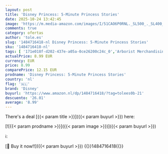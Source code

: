 ```yaml
---
layout: post
title: 'Disney Princess: 5-Minute Princess Stories'
date: 2025-10-24 13:42:45
image: 'https://m.media-amazon.com/images/I/51CAO6P0RNL._SL500_._SL400_.jpg'
comments: true
category: ofertas
author: 'tole.es'
slug: '1484716418-nl Disney Princess: 5-Minute Princess Stories'
sku: '1484716418-nl'
tags: [ '171e018f-d202-437e-a05a-0ce26200c24c_0','Arborist Merchandising Root','Boeken','Engelstalige boeken','Featured Categories','Kinderboeken','Kinderboeken over geografie & cultuur','Literatuur & fictie voor kinderen','Reisfictie voor kinderen','Royalty voor kinderen','Self Service','Special Features Stores','Sprookjes, legenden & mythes voor kinderen','disney','🇳🇱', ]
actualPrice: 8.99 EUR
currency: EUR
price: 8.99
comparePrice: 12.15 EUR
prodname: 'Disney Princess: 5-Minute Princess Stories'
country: 'nl'
flag: '🇳🇱'
brand: 'Disney'
buyurl: 'https://www.amazon.nl/dp/1484716418/?tag=tolees0b-21'
descuento: '26.01'
average: '8.99'
---
```


There's a deal [{{< param title >}}]({{< param buyurl >}})  here:

[![{{< param prodname >}}]({{< param image >}})]({{< param buyurl >}})

ℹ️:


[🛒 Buy it now!!]({{< param buyurl >}})
{{<world>}}1484716418{{</world>}}
